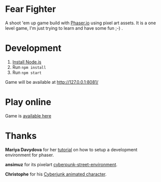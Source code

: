 # Fear Fighter
A shoot 'em up game build with [Phaser.io](https://pasher.io) using pixel art assets. It is a one level game, I'm just trying to learn and have some fun ;-) .

# Development

1. [Install Node.js](https://github.com/nodesource/distributions/blob/master/README.md)
2. Run `npm install`
3. Run `npm start`

Game will be available at http://127.0.0.1:8081/

# Play online

Game is [available here](https://nnset.github.io/fearfighter)

# Thanks

**Mariya Davydova** for her [tutorial](https://medium.freecodecamp.org/how-to-build-a-simple-game-in-the-browser-with-phaser-3-and-typescript-bdc94719135) on how to setup a development environment for phaser.

**ansimuz** for its pixelart [cyberpunk-street-environment](https://ansimuz.itch.io/cyberpunk-street-environment).

**Christophe** for his [Cyberjunk animated character](https://wgasabf.itch.io/cyberjunk-animated-character).


